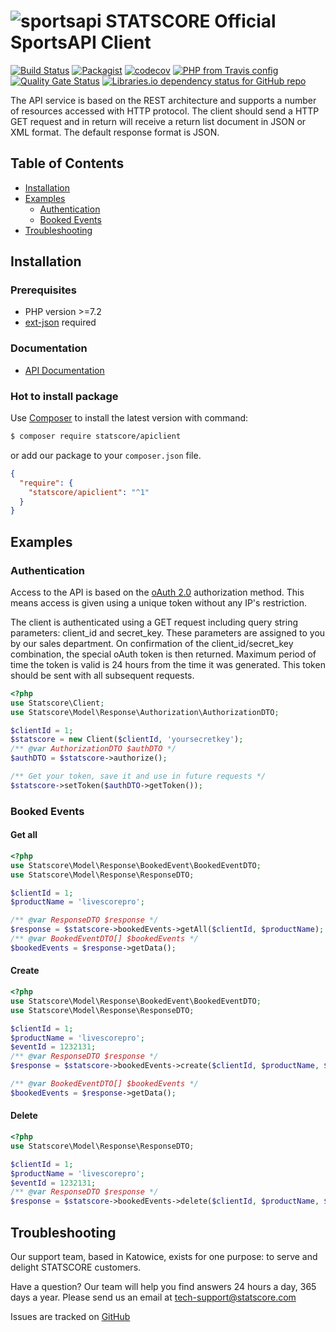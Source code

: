# ![sportsapi](https://statscore-s3-cdn.statscore.com/v2/products/sportsAPI/spa-logo.png) STATSCORE Official SportsAPI Client

[![Build Status](https://travis-ci.org/statscore/apiclient.svg?branch=master)](https://travis-ci.org/statscore/apiclient)
[![Packagist](https://img.shields.io/packagist/v/statscore/apiclient.svg)](https://packagist.org/packages/statscore/apiclient)
[![codecov](https://codecov.io/gh/statscore/apiclient/branch/master/graph/badge.svg)](https://codecov.io/gh/statscore/apiclient)
[![PHP from Travis config](https://img.shields.io/travis/php-v/statscore/apiclient/master.svg)](https://travis-ci.org/statscore/apiclient)
[![Quality Gate Status](https://sonarcloud.io/api/project_badges/measure?project=statscore_apiclient&metric=alert_status)](https://sonarcloud.io/dashboard?id=statscore_apiclient)
[![Libraries.io dependency status for GitHub repo](https://img.shields.io/librariesio/github/statscore/apiclient)](https://libraries.io/github/statscore/apiclient)

The API service is based on the REST architecture and supports a number of resources accessed with HTTP protocol. The client should send a HTTP GET request and in return will receive a return list document in JSON or XML format. The default response format is JSON.

## Table of Contents

* [Installation](#installation)
* [Examples](#examples)
    * [Authentication](#authentication)
    * [Booked Events](#booked-events)
* [Troubleshooting](#troubleshooting)

<a name="installation"></a>
## Installation

### Prerequisites

- PHP version >=7.2
- [ext-json](https://www.php.net/manual/en/book.json.php) required

### Documentation

- [API Documentation](https://docs.api.statscore.com/?version=latest)

### Hot to install package

Use [Composer](http://getcomposer.org) to install the latest version with command:

```bash
$ composer require statscore/apiclient
```

or add our package to your `composer.json` file.

```json
{
  "require": {
    "statscore/apiclient": "^1"
  }
}
```
## Examples

### Authentication

Access to the API is based on the [oAuth 2.0](https://oauth.net/2/) authorization method. This means access is given using a unique token without any IP's restriction.

The client is authenticated using a GET request including query string parameters: client_id and secret_key. These parameters are assigned to you by our sales department. On confirmation of the client_id/secret_key combination, the special oAuth token is then returned. Maximum period of time the token is valid is 24 hours from the time it was generated. This token should be sent with all subsequent requests.

```php
<?php
use Statscore\Client;
use Statscore\Model\Response\Authorization\AuthorizationDTO;

$clientId = 1;
$statscore = new Client($clientId, 'yoursecretkey');
/** @var AuthorizationDTO $authDTO */
$authDTO = $statscore->authorize();

/** Get your token, save it and use in future requests */
$statscore->setToken($authDTO->getToken());
```

### Booked Events

#### Get all
```php
<?php
use Statscore\Model\Response\BookedEvent\BookedEventDTO;
use Statscore\Model\Response\ResponseDTO;

$clientId = 1;
$productName = 'livescorepro';

/** @var ResponseDTO $response */
$response = $statscore->bookedEvents->getAll($clientId, $productName);
/** @var BookedEventDTO[] $bookedEvents */
$bookedEvents = $response->getData();
```

#### Create
```php
<?php
use Statscore\Model\Response\BookedEvent\BookedEventDTO;
use Statscore\Model\Response\ResponseDTO;

$clientId = 1;
$productName = 'livescorepro';
$eventId = 1232131;
/** @var ResponseDTO $response */
$response = $statscore->bookedEvents->create($clientId, $productName, $eventId);

/** @var BookedEventDTO[] $bookedEvents */
$bookedEvents = $response->getData();
```

#### Delete
```php
<?php
use Statscore\Model\Response\ResponseDTO;

$clientId = 1;
$productName = 'livescorepro';
$eventId = 1232131;
/** @var ResponseDTO $response */
$response = $statscore->bookedEvents->delete($clientId, $productName, $eventId);
```

## Troubleshooting

Our support team, based in Katowice, exists for one purpose: to serve and delight STATSCORE customers. 

Have a question? Our team will help you find answers 24 hours a day, 365 days a year. Please send us an email at [tech-support@statscore.com](mailto:tech-support@statscore.com)

Issues are tracked on [GitHub](https://github.com/statscore/apiclient/issues)